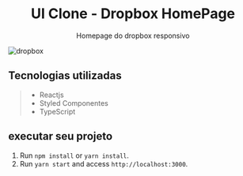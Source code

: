 <h1 align="center">UI Clone - Dropbox HomePage </h1>
<p align="center">Homepage do dropbox responsivo</p>

![dropbox](https://user-images.githubusercontent.com/60434681/90570032-53bcbf00-e185-11ea-980c-0d33a8386c00.gif)


## Tecnologias utilizadas
> - Reactjs
> - Styled Componentes
> - TypeScript

## executar seu projeto

1.  Run  `npm install`  or  `yarn install`.  
2.  Run  `yarn start`  and access  `http://localhost:3000`.
